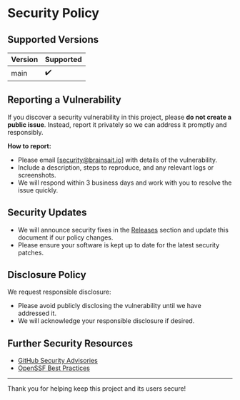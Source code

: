 # Security Policy

## Supported Versions

| Version | Supported          |
| ------- | ------------------ |
| main    | ✔️                 |

## Reporting a Vulnerability

If you discover a security vulnerability in this project, please **do not create a public issue**. Instead, report it privately so we can address it promptly and responsibly.

**How to report:**
- Please email [security@brainsait.io] with details of the vulnerability.
- Include a description, steps to reproduce, and any relevant logs or screenshots.
- We will respond within 3 business days and work with you to resolve the issue quickly.

## Security Updates

- We will announce security fixes in the [Releases](../../releases) section and update this document if our policy changes.
- Please ensure your software is kept up to date for the latest security patches.

## Disclosure Policy

We request responsible disclosure:
- Please avoid publicly disclosing the vulnerability until we have addressed it.
- We will acknowledge your responsible disclosure if desired.

## Further Security Resources

- [GitHub Security Advisories](https://docs.github.com/en/code-security/security-advisories)
- [OpenSSF Best Practices](https://openssf.org/)

---

Thank you for helping keep this project and its users secure!
